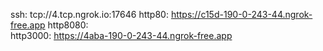 ssh: tcp://4.tcp.ngrok.io:17646 
http80: https://c15d-190-0-243-44.ngrok-free.app 
http8080:  
http3000: https://4aba-190-0-243-44.ngrok-free.app 
